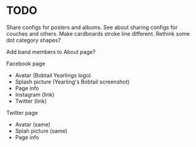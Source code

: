 # TODO
Share configs for posters and albums.
See about sharing configs for couches and others.
Make cardboards stroke line different.
Rethink some dot category shapes?

Add band members to About page?

Facebook page
* Avatar (Bobtail Yearlings logo)
* Splash picture (Yearling's Bobtail screenshot)
* Page info
* Instagram (link)
* Twitter (link)

Twitter page
* Avatar (same)
* Splah picture (same)
* Page info
